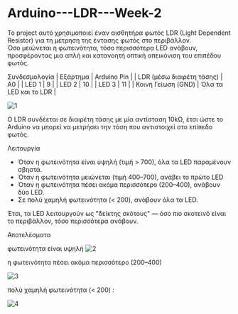 # Arduino---LDR---Week-2


Το project αυτό χρησιμοποιεί έναν αισθητήρα φωτός LDR (Light Dependent Resistor) για τη μέτρηση της έντασης φωτός στο περιβάλλον.  
Όσο μειώνεται η φωτεινότητα, τόσο περισσότερα LED ανάβουν, προσφέροντας μια απλή και κατανοητή οπτική απεικόνιση του επιπέδου φωτός.


Συνδεσμολογία
| Εξάρτημα | Arduino Pin |
| LDR (μέσω διαιρέτη τάσης) | A0 |
| LED 1 | 9 |
| LED 2 | 10 |
| LED 3 | 11 |
| Κοινή Γείωση (GND) | Όλα τα LED και το LDR |

![1](https://github.com/user-attachments/assets/44ca3232-bfb8-44d1-9dfa-3dfda3f023b4)


Ο LDR συνδέεται σε διαιρέτη τάσης με μία αντίσταση 10kΩ, έτσι ώστε το Arduino να μπορεί να μετρήσει την τάση που αντιστοιχεί στο επίπεδο φωτός.

Λειτουργία
- Όταν η φωτεινότητα είναι υψηλή (τιμή > 700), όλα τα LED παραμένουν σβηστά.  
- Όταν η φωτεινότητα μειώνεται (τιμή 400–700), ανάβει το πρώτο LED  
- Όταν η φωτεινότητα πέσει ακόμα περισσότερο (200–400), ανάβουν δύο LED.  
- Σε πολύ χαμηλή φωτεινότητα (< 200), ανάβουν όλα τα LED.

Έτσι, τα LED λειτουργούν ως "δείκτης σκότους" — όσο πιο σκοτεινό είναι το περιβάλλον, τόσο περισσότερα ανάβουν.


 Αποτελέσματα
 
φωτεινότητα είναι υψηλή
![2](https://github.com/user-attachments/assets/d779a74c-424b-43fe-89fd-8983944a56f4)

η φωτεινότητα πέσει ακόμα περισσότερο (200–400)


![3](https://github.com/user-attachments/assets/329d7e41-f971-4be2-bac1-8368059d4acf)

πολύ χαμηλή φωτεινότητα (< 200) :


![4](https://github.com/user-attachments/assets/eabbcb84-3b17-4b08-80b0-38e68b7adbd0)



